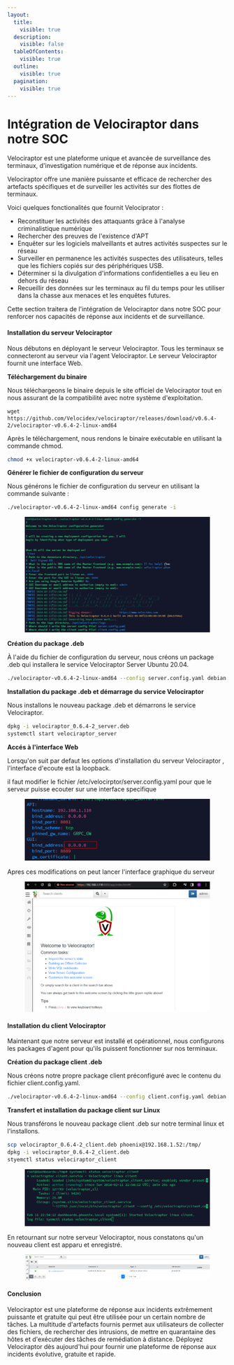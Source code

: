 ```yaml
---
layout:
  title:
    visible: true
  description:
    visible: false
  tableOfContents:
    visible: true
  outline:
    visible: true
  pagination:
    visible: true
---
```


# Intégration de Velociraptor dans notre SOC

Velociraptor est une plateforme unique et avancée de surveillance des terminaux, d'investigation numérique et de réponse aux incidents. &#x20;

Velociraptor offre une manière puissante et efficace de rechercher des artefacts spécifiques et de surveiller les activités sur des flottes de terminaux.

Voici quelques fonctionalités que fournit Velociprator :&#x20;

* Reconstituer les activités des attaquants grâce à l'analyse criminalistique numérique&#x20;
* Rechercher des preuves de l'existence d'APT&#x20;
* Enquêter sur les logiciels malveillants et autres activités suspectes sur le réseau&#x20;
* Surveiller en permanence les activités suspectes des utilisateurs, telles que les fichiers copiés sur des périphériques USB.&#x20;
* Déterminer si la divulgation d'informations confidentielles a eu lieu en dehors du réseau&#x20;
* Recueillir des données sur les terminaux au fil du temps pour les utiliser dans la chasse aux menaces et les enquêtes futures.&#x20;

Cette section traitera de l'intégration de Velociraptor dans notre SOC pour renforcer nos capacités de réponse aux incidents et de surveillance.

#### Installation du serveur Velociraptor

Nous débutons en déployant le serveur Velociraptor. Tous les terminaux se connecteront au serveur via l'agent Velociraptor. Le serveur Velociraptor fournit une interface Web.

**Téléchargement du binaire**

Nous téléchargeons le binaire depuis le site officiel de Velociraptor tout en nous assurant de la compatibilité  avec notre système d'exploitation.

```
wget https://github.com/Velocidex/velociraptor/releases/download/v0.6.4-2/velociraptor-v0.6.4-2-linux-amd64
```

Après le téléchargement, nous rendons le binaire exécutable en utilisant la commande chmod.

```bash
chmod +x velociraptor-v0.6.4-2-linux-amd64
```

**Générer le fichier de configuration du serveur**

Nous générons le fichier de configuration du serveur en utilisant la commande suivante :

```bash
./velociraptor-v0.6.4-2-linux-amd64 config generate -i
```

<figure><img src=".gitbook/assets/image (167).png" alt=""><figcaption></figcaption></figure>

**Création du package .deb**

À l'aide du fichier de configuration du serveur, nous créons un package .deb qui installera le service Velociraptor Server  Ubuntu 20.04.

```bash
./velociraptor-v0.6.4-2-linux-amd64 --config server.config.yaml debian server --binary velociraptor-v0.6.4-2-linux-amd64
```

**Installation du package .deb et démarrage du service Velociraptor**

Nous installons le nouveau package .deb et démarrons le service Velociraptor.

```bash
dpkg -i velociraptor_0.6.4-2_server.deb
systemctl start velociraptor_server
```

**Accés à l'interface Web**

Lorsqu'on suit par defaut les options d'installation du serveur Velociraptor , l'interface d'ecoute est la loopback.

il faut modifier le fichier /etc/velocirptor/server.config.yaml pour que le serveur puisse ecouter sur une interface specifique

<figure><img src=".gitbook/assets/image (168).png" alt=""><figcaption></figcaption></figure>

Apres ces modifications on peut lancer l'interface graphique du serveur

<figure><img src=".gitbook/assets/image (169).png" alt=""><figcaption></figcaption></figure>

#### Installation du client Velociraptor

Maintenant que notre serveur est installé et opérationnel, nous configurons les packages d'agent pour qu'ils puissent fonctionner sur nos terminaux.

**Création du package client .deb**

Nous créons notre propre package client préconfiguré avec le contenu du fichier client.config.yaml.

```bash
./velociraptor-v0.6.4-2-linux-amd64 --config client.config.yaml debian client
```

**Transfert et installation du package client sur Linux**

Nous transférons le nouveau package client .deb sur notre terminal linux et l'installons.

```bash
scp velociraptor_0.6.4-2_client.deb phoenix@192.168.1.52:/tmp/
dpkg -i velociraptor_0.6.4-2_client.deb
styemctl status velociraptor_client
```

<figure><img src=".gitbook/assets/image (170).png" alt=""><figcaption></figcaption></figure>

En retournant sur notre serveur Velociraptor, nous constatons qu'un nouveau client est apparu et enregistré.

<figure><img src=".gitbook/assets/image (171).png" alt=""><figcaption></figcaption></figure>

#### Conclusion

Velociraptor est une plateforme de réponse aux incidents extrêmement puissante et gratuite qui peut être utilisée pour un certain nombre de tâches. La multitude d'artefacts fournis permet aux utilisateurs de collecter des fichiers, de rechercher des intrusions, de mettre en quarantaine des hôtes et d'exécuter des tâches de remédiation à distance. Déployez Velociraptor dès aujourd'hui pour fournir une plateforme de réponse aux incidents évolutive, gratuite et rapide.
